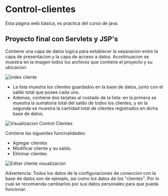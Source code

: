 # Control-clientes
Esta pagina web básica, es practica del curso de java.

## Proyecto final con Servlets y JSP's
Contiene una capa de datos logica para establecer la separacion entre la capa de presentacion y la capa de acceso a datos.
Acontinuacion se muestra en la imagen todos los archivos que contiene el proyecto y su ubicacion: 

![index cliente](https://user-images.githubusercontent.com/58377353/72192952-4a48c880-33e6-11ea-8905-83b9ed4a90a7.png)

- La lista muestra los clientes guardados en la base de datos, junto con el saldo total que posee cada uno.
- Ademas, contiene dos tarjetas al costado de la lista: en la primera se muestra la sumatoria total del saldo de todos los clientes, y en la segunda se muestra la cantidad total de clientes registrados en dicha base de datos.

![Visualizacion Control Clientes](https://user-images.githubusercontent.com/58377353/72192999-6d737800-33e6-11ea-8958-439e035746f6.png)

Contiene las siguentes funcinalidades: 

- Agregar clientes
- Modificar cliente y su saldo.
- Eliminar clientes

![Editar cliente visualizacion](https://user-images.githubusercontent.com/58377353/72193014-7e23ee00-33e6-11ea-97bd-a5072932945e.png)

Advertencia: Todos los datos de la configuraciones de coneccion con la base de datos son de ejemplo, asi como los datos de los "clientes". Por lo cual se recomienda cambiarlos por sus datos personales para que pueda funcionar.
